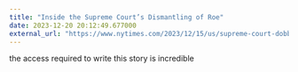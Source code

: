 ```yaml
---
title: "Inside the Supreme Court’s Dismantling of Roe"
date: 2023-12-20 20:12:49.677000
external_url: "https://www.nytimes.com/2023/12/15/us/supreme-court-dobbs-roe-abortion.html"
---
```


the access required to write this story is incredible